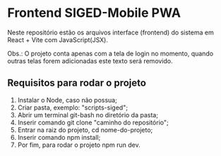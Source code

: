 # Frontend SIGED-Mobile PWA

Neste repositório estão os arquivos interface (frontend) do sistema em React + Vite com JavaScript(JSX).

Obs.: O projeto conta apenas com a tela de login no momento, quando outras telas forem adicionadas este texto será removido.

## Requisitos para rodar o projeto

1. Instalar o Node, caso não possua;
2. Criar pasta, exemplo: "scripts-siged";
3. Abrir um terminal git-bash no diretório da pasta;
4. Inserir comando git clone "caminho do repositório";
5. Entrar na raiz do projeto, cd nome-do-projeto;
6. Inserir comando npm install;
7. Por fim, para rodar o projeto npm run dev.
